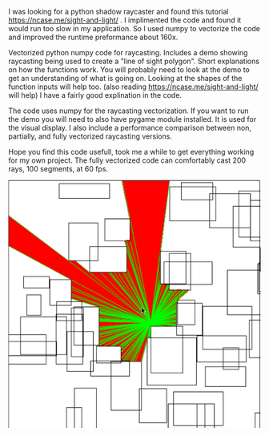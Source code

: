 I was looking for a python shadow raycaster and found this tutorial https://ncase.me/sight-and-light/ .
I implimented the code and found it would run too slow in my application.  So I used numpy to vectorize the code and improved the 
runtime preformance about 160x.

Vectorized python numpy code for raycasting.  Includes a demo showing raycasting being used to create a "line of sight polygon".
Short explanations on how the functions work.  You will probably need to look at the demo to get an understanding of what is going on.
Looking at the shapes of the function inputs will help too. (also reading https://ncase.me/sight-and-light/ will help)
I have a fairly good explination in the code.

The code uses numpy for the raycasting vectorization.
If you want to run the demo you will need to also have pygame module installed.  It is used for the visual display. 
I also include a performance comparison between non, partially, and fully vectorized raycasting versions. 

Hope you find this code usefull, took me a while to get everything working for my own project.
The fully vectorized code can comfortably cast 200 rays, 100 segments, at 60 fps.

![](raycast_demo.gif)
